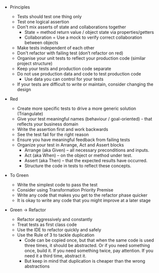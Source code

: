 * Principles
  * Tests should test one thing only
  * Test one logical assertion
  * Don't mix asserts of state and collaborations together
    * State = method return value / object state via properties/getters
    * Collaboration = Use a mock to verify correct collaboration between objects
  * Make tests independent of each other
  * Don't refactor with failing test (don’t refactor on red)
  * Organise your unit tests to reflect your production code (similar project structure)
  * Keep your tests and production code separate
  * Do not use production data and code to test production code
    * Use data you can control for your tests
  * If your tests are difficult to write or maintain, consider changing the design

* Red
  * Create more specific tests to drive a more generic solution (Triangulate)
  * Give your test meaningful names (behaviour / goal-oriented) - that reflects your business domain
  * Write the assertion first and work backwards
  * See the test fail for the right reason
  * Ensure you have meaningful feedback from failing tests
  * Organize your test in Arrange, Act and Assert blocks
    * Arrange (aka Given) – all necessary preconditions and inputs.
    * Act (aka When) – on the object or method under test.
    * Assert (aka Then) – that the expected results have occurred.
    * Structure the code in tests to reflect these concepts.
* To Green
  * Write the simplest code to pass the test
  * Consider using Transformation Priority Premise
  * Write any code that makes you get to the refactor phase quicker
  * It is okay to write any code that you might improve at a later stage
* Green -> Refactor
  * Refactor aggressively and constantly
  * Treat tests as first class code
  * Use the IDE to refactor quickly and safely
  * Use the Rule of 3 to tackle duplication
    * Code can be copied once, but that when the same code is used three times, it should be abstracted. Or if you need something once, build it. If you need something twice, pay attention. If you need it a third time, abstract it.
    * But keep in mind that duplication is cheaper than the wrong abstractions